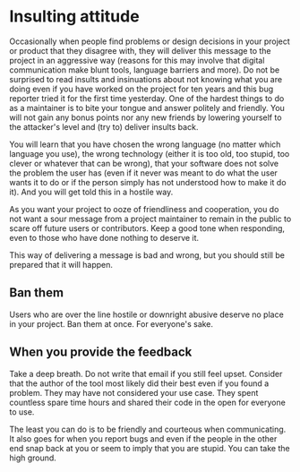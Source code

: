 # Insulting attitude

Occasionally when people find problems or design decisions in your project or
product that they disagree with, they will deliver this message to the project
in an aggressive way (reasons for this may involve that digital communication
make blunt tools, language barriers and more). Do not be surprised to read
insults and insinuations about not knowing what you are doing even if you have
worked on the project for ten years and this bug reporter tried it for the
first time yesterday. One of the hardest things to do as a maintainer is to
bite your tongue and answer politely and friendly. You will not gain any bonus
points nor any new friends by lowering yourself to the attacker's level and
(try to) deliver insults back.

You will learn that you have chosen the wrong language (no matter which
language you use), the wrong technology (either it is too old, too stupid, too
clever or whatever that can be wrong), that your software does not solve the
problem the user has (even if it never was meant to do what the user wants it
to do or if the person simply has not understood how to make it do it). And
you will get told this in a hostile way.

As you want your project to ooze of friendliness and cooperation, you do not
want a sour message from a project maintainer to remain in the public to scare
off future users or contributors. Keep a good tone when responding, even to
those who have done nothing to deserve it.

This way of delivering a message is bad and wrong, but you should still be
prepared that it will happen.

## Ban them

Users who are over the line hostile or downright abusive deserve no place in
your project. Ban them at once. For everyone's sake.

## When you provide the feedback

Take a deep breath. Do not write that email if you still feel upset. Consider
that the author of the tool most likely did their best even if you found a
problem. They may have not considered your use case. They spent countless
spare time hours and shared their code in the open for everyone to use.

The least you can do is to be friendly and courteous when communicating. It
also goes for when you report bugs and even if the people in the other end
snap back at you or seem to imply that you are stupid. You can take the high
ground.

